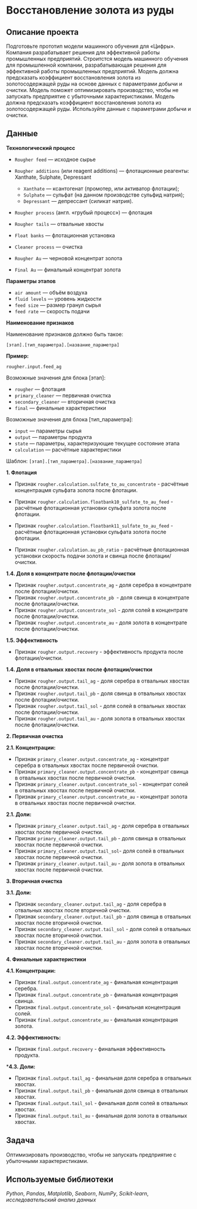 # Восстановление золота из руды

## Описание проекта

Подготовьте прототип модели машинного обучения для «Цифры». Компания разрабатывает решения для эффективной работы промышленных предприятий.
Строитстся модель машинного обучения для промышленной компании, разрабатывающая решения для эффективной работы промышленных предприятий. Модель должна предсказать коэффициент восстановления золота из золотосодержащей руды на основе данных с параметрами добычи и очистки. Модель поможет оптимизировать производство, чтобы не запускать предприятие с убыточными характеристиками.
Модель должна предсказать коэффициент восстановления золота из золотосодержащей руды. Используйте данные с параметрами добычи и очистки.

## Данные

**Технологический процесс**

- `Rougher feed` — исходное сырье
- `Rougher additions` (или reagent additions) — флотационные реагенты: Xanthate, Sulphate, Depressant
  
   - `Xanthate` — ксантогенат (промотер, или активатор флотации);
   - `Sulphate` — сульфат (на данном производстве сульфид натрия);
   - `Depressant` — депрессант (силикат натрия).
- `Rougher process` (англ. «грубый процесс») — флотация
- `Rougher tails` — отвальные хвосты
- `Float banks` — флотационная установка
- `Cleaner process` — очистка
- `Rougher Au` — черновой концентрат золота
- `Final Au` — финальный концентрат золота

**Параметры этапов**

- `air amount` — объём воздуха
- `fluid levels` — уровень жидкости
- `feed size` — размер гранул сырья
- `feed rate` — скорость подачи

**Наименование признаков**

Наименование признаков должно быть такое:

`[этап].[тип_параметра].[название_параметра]`

**Пример:** 

`rougher.input.feed_ag`

Возможные значения для блока [этап]:

- `rougher` — флотация
- `primary_cleaner` — первичная очистка
- `secondary_cleaner` — вторичная очистка
- `final` — финальные характеристики

Возможные значения для блока [тип_параметра]:

- `input` — параметры сырья
- `output` — параметры продукта
- `state` — параметры, характеризующие текущее состояние этапа
- `calculation` — расчётные характеристики

Шаблон: `[этап].[тип_параметра].[название_параметра]`

**1. Флотация**

- Признак `rougher.calculation.sulfate_to_au_concentrate` - расчётные концентрацмя сульфата золота после флотации.

- Признак `rougher.calculation.floatbank10_sulfate_to_au_feed` - расчётные флотационная установки сульфата золота после флотации.
- Признак `rougher.calculation.floatbank11_sulfate_to_au_feed` - расчётные флотационная установки сульфата золота после флотации.

- Признак `rougher.calculation.au_pb_ratio` - расчётные флотационная установки скорость подачи золота и свинца  после флотации/очистки.

**1.4. Доля в концентрате после флотации/очистки**

- Признак `rougher.output.concentrate_ag` - доля серебра в концентрате после флотации/очистки.
- Признак `rougher.output.concentrate_pb `- доля свинца в концентрате после флотации/очистки.
- Признак `rougher.output.concentrate_sol` - доля солей в концентрате после флотации/очистки.
- Признак `rougher.output.concentrate_au` - доля золота в концентрате после флотации/очистки.

**1.5. Эффективность**

- Признак `rougher.output.recovery` - эффективность продукта после флотации/очистки.

**1.4. Доля в отвальных хвостах после флотации/очистки**

- Признак `rougher.output.tail_ag` - доля серебра в отвальных хвостах после флотации/очистки.
- Признак `rougher.output.tail_pb` - доля свинца в отвальных хвостах после флотации/очистки.
- Признак `rougher.output.tail_sol` - доля солей в отвальных хвостах после флотации/очистки.
- Признак `rougher.output.tail_au` - доля золота в отвальных хвостах после флотации/очистки.

**2. Первичная очистка**

**2.1. Концентрации:**

- Признак `primary_cleaner.output.concentrate_ag` - концентрат серебра в отвальных хвостах после первичной очистки.
- Признак `primary_cleaner.output.concentrate_pb` - концентрат свинца в отвальных хвостах после первичной очистки.
- Признак `primary_cleaner.output.concentrate_sol` - концентрат солей в отвальных хвостах после первичной очистки.
- Признак `primary_cleaner.output.concentrate_au` - концентрат золота в отвальных хвостах после первичной очистки.

**2.1. Доли:**

- Признак `primary_cleaner.output.tail_ag` - доля серебра в отвальных хвостах после первичной очистки.
- Признак `primary_cleaner.output.tail_pb` - доля свинца в отвальных хвостах после первичной очистки.
- Признак `primary_cleaner.output.tail_sol`- доля солей в отвальных хвостах после первичной очистки.
- Признак `primary_cleaner.output.tail_au` - доля золота в отвальных хвостах после первичной очистки.

**3. Вторичная очистка**

**3.1. Доли:**

- Признак `secondary_cleaner.output.tail_ag` - доля серебра в отвальных хвостах после вторичной очистки.
- Признак `secondary_cleaner.output.tail_pb` - доля свинца в отвальных хвостах после вторичной очистки.
- Признак `secondary_cleaner.output.tail_sol` - доля солей в отвальных хвостах после вторичной очистки.
- Признак `secondary_cleaner.output.tail_au` - доля золота в отвальных хвостах после вторичной очистки.

**4. Финальные характеристики**

**4.1. Концентрации:**

- Признак `final.output.concentrate_ag` - финальная концентрация серебра.
- Признак `final.output.concentrate_pb` - финальная концентрация свинца.
- Признак `final.output.concentrate_sol` - финальная концентрация солей.
- Признак `final.output.concentrate_au` - финальная концентрация золота.

**4.2. Эффективность:**

- Признак `final.output.recovery` - финальная эффективность продукта.

***4.3. Доли:**

- Признак `final.output.tail_ag` - финальная доля серебра в отвальных хвостах.
- Признак `final.output.tail_pb` - финальная доля свинца в отвальных хвостах.
- Признак `final.output.tail_sol` - финальная доля солей в отвальных хвостах.
- Признак `final.output.tail_au` - финальная доля золота в отвальных хвостах.

## Задача

Оптимизировать производство, чтобы не запускать предприятие с убыточными характеристиками.

## Используемые библиотеки
*Python*, *Pandas*, *Matplotlib*, *Seaborn*, *NumPy*, *Scikit-learn*, *исследовательский анализ данных* 
